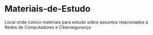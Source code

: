 # Materiais-de-Estudo
Local onde coloco materiais para estudo sobre assuntos relacionados à Redes de Computadores e Cibersegurança
